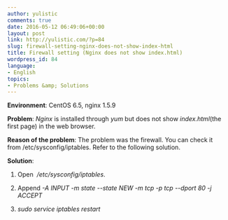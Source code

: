 ```yaml
---
author: yulistic
comments: true
date: 2016-05-12 06:49:06+00:00
layout: post
link: http://yulistic.com/?p=84
slug: firewall-setting-nginx-does-not-show-index-html
title: Firewall setting (Nginx does not show index.html)
wordpress_id: 84
language:
- English
topics:
- Problems &amp; Solutions
---
```


**Environment**: CentOS 6.5, nginx 1.5.9

**Problem**: _Nginx_ is installed through _yum_ but does not show _index.html_(the first page) in the web browser.

**Reason of the problem**: The problem was the firewall. You can check it from /etc/sysconfig/iptables. Refer to the following solution.

**Solution**:



	
  1. Open  _/etc/sysconfig/iptables_.

	
  2. Append _-A INPUT -m state --state NEW -m tcp -p tcp --dport 80 -j ACCEPT_

	
  3. _sudo service iptables restart_





